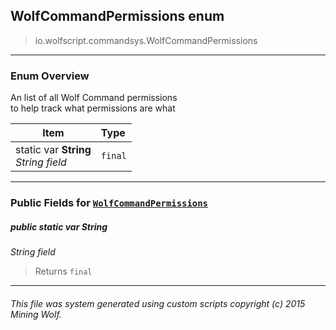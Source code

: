 ## WolfCommandPermissions __enum__

>io.wolfscript.commandsys.WolfCommandPermissions

---

### Enum Overview

An list of all Wolf Command permissions<br/> to help track what permissions are what

Item | Type   
--- | :--- 
static var __String__ <br> _String field_ | `final`



---


### Public Fields for [`WolfCommandPermissions`](WolfCommandPermissions.md)

##### <a id='string'></a>public static var __String__

_String field_

>Returns
>  `final`

---


###### This file was system generated using custom scripts copyright (c) 2015 Mining Wolf.
	

